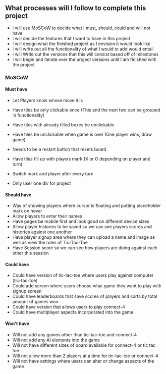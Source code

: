 ## What processes will I follow to complete this project 

- I will use MoSCoW to decide what I must, should, could and will not have 
- I will decide the features that I want to have in this project 
- I will design what the finished project as I envision it would look like 
- I will write out all the functionality of what I would to add would entail 
- I will Write out the versions that this will consist based off of milestones 
- I will begin and iterate over the project versions until I am finished with the project 


### MoSCoW 

#### Must have 

- Let Players know whose move it is 

- Have tiles be only clickable once (This and the next two can be grouped in functionality)
- Have tiles with already filled boxes be unclickable 
- Have tiles be unclickable when game is over (One player wins, draw game)

- Needs to be a restart button that resets board 
- Have tiles fill up with players mark (X or O depending on player and turn)
- Switch mark and player after every turn 

- Only user one div for project 


#### Should have 

- Way of showing players where cursor is floating and putting placeholder mark on hover 
- Allow players to enter their names 
- Have pages be mobile first and look good on different device sizes 
- Allow player histories to be saved so we can see players scores and histories against one another 
- Have player signup area where they can upload a name and image as well as view the rules of Tic-Tac-Toe 
- Have Session score so we can see how players are doing against each other this session 


#### Could have 

- Could have version of tic-tac-toe where users play against computer (tic-tac-toe)
- Could add screen where users choose what game they want to play with signup screen 
- Could have leaderboards that save scores of players and sorts by total amount of games won 
- Could have version that allows users to play connect-4 
- Could have multiplayer aspects incorporated into the game 
  
#### Won't have 

- Will not add any games other than tic-tac-toe and connect-4 
- Will not add any AI elements into the game 
- Will not have different sizes of board available for connect-4 or tic tac toe 
- Will not allow more than 2 players at a time for tic-tac-toe or connect-4 
- Will not have settings where users can alter or change aspects of the game 